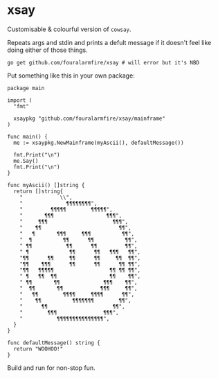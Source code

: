 # xsay

Customisable & colourful version of `cowsay`.

Repeats args and stdin and prints a defult message if it doesn't feel like doing
either of those things.

```
go get github.com/fouralarmfire/xsay # will error but it's NBD
```

Put something like this in your own package:

```
package main

import (
  "fmt"

  xsaypkg "github.com/fouralarmfire/xsay/mainframe"
)

func main() {
  me := xsaypkg.NewMainframe(myAscii(), defaultMessage())

  fmt.Print("\n")
  me.Say()
  fmt.Print("\n")
}

func myAscii() []string {
  return []string{
    "            \\",
    "              ¶¶¶¶¶¶¶¶",
    "         ¶¶¶¶¶        ¶¶¶¶¶",
    "       ¶¶¶                 ¶¶¶",
    "     ¶¶¶                     ¶¶¶",
    "    ¶¶                         ¶¶",
    "   ¶       ¶¶¶     ¶¶¶          ¶¶",
    "  ¶          ¶¶      ¶¶          ¶¶",
    " ¶¶           ¶¶      ¶¶         ¶¶",
    " ¶             ¶¶      ¶¶   ¶¶¶   ¶¶",
    "¶¶      ¶¶     ¶¶      ¶¶     ¶¶  ¶¶",
    "¶¶    ¶¶¶      ¶¶      ¶¶      ¶¶ ¶¶",
    "¶¶   ¶¶¶¶¶                  ¶¶ ¶¶ ¶¶",
    " ¶   ¶¶  ¶¶                 ¶¶    ¶¶",
    " ¶¶       ¶¶              ¶¶¶    ¶¶",
    "  ¶¶       ¶¶            ¶¶¶     ¶¶",
    "   ¶¶        ¶¶¶¶     ¶¶¶¶      ¶¶",
    "    ¶¶          ¶¶¶¶¶¶¶        ¶¶",
    "      ¶¶                     ¶¶",
    "        ¶¶¶               ¶¶¶",
    "           ¶¶¶¶¶¶¶¶¶¶¶¶¶¶¶",
  }
}

func defaultMessage() string {
  return "WOOHOO!"
}
```

Build and run for non-stop fun.
